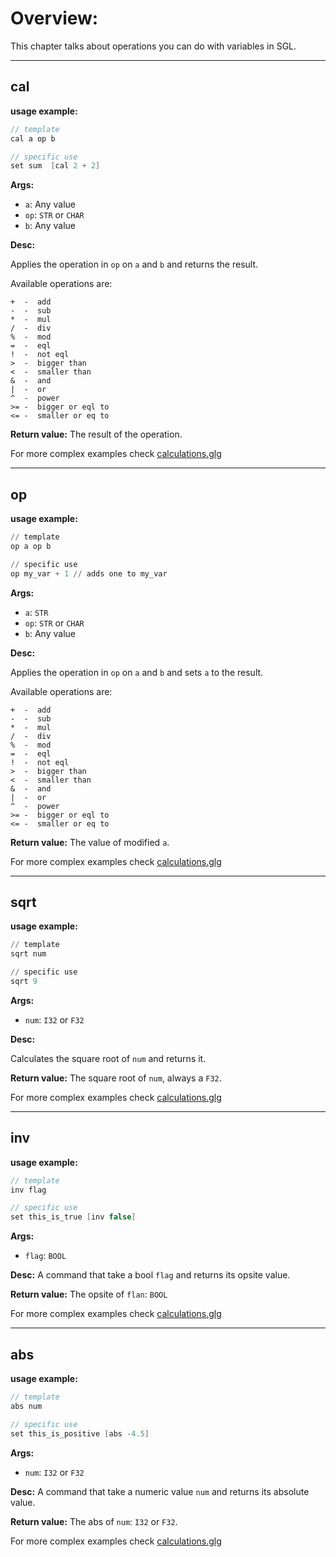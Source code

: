 # Overview:

This chapter talks about operations you can do with variables in SGL.

___
## **cal**

**usage example:**
```Cpp
// template
cal a op b

// specific use
set sum  [cal 2 + 2] 
```
    

**Args:**

* `a`: Any value
* `op`: `STR` or `CHAR` 
* `b`: Any value


**Desc:**

Applies the operation in `op` on `a` and `b` and returns the result.

Available operations are:
```Pyhton
+  -  add
-  -  sub
*  -  mul
/  -  div
%  -  mod
=  -  eql
!  -  not eql
>  -  bigger than
<  -  smaller than
&  -  and
|  -  or
^  -  power
>= -  bigger or eql to
<= -  smaller or eq to
```

**Return value:** The result of the operation.

For more complex examples check [calculations.glg](../examples/calculations.glg)


___
## **op**

**usage example:**
```Python
// template
op a op b

// specific use
op my_var + 1 // adds one to my_var
```
    

**Args:**

* `a`: `STR`
* `op`: `STR` or `CHAR`
* `b`: Any value


**Desc:**

Applies the operation in `op` on `a` and `b` and sets `a` to the result.

Available operations are:
```
+  -  add
-  -  sub
*  -  mul
/  -  div
%  -  mod
=  -  eql
!  -  not eql
>  -  bigger than
<  -  smaller than
&  -  and
|  -  or
^  -  power
>= -  bigger or eql to
<= -  smaller or eq to
```

**Return value:** The value of modified `a`.

For more complex examples check [calculations.glg](../examples/calculations.glg)

___
## **sqrt**

**usage example:**
```Python
// template
sqrt num

// specific use
sqrt 9
```
    

**Args:**

* `num`: `I32` or `F32`


**Desc:**

Calculates the square root of `num` and returns it.


**Return value:** The square root of `num`, always a `F32`.

For more complex examples check [calculations.glg](../examples/calculations.glg)



___
## **inv**

**usage example:**
```C
// template
inv flag

// specific use
set this_is_true [inv false]
```
    

**Args:**

* `flag`: `BOOL`


**Desc:**
A command that take a bool `flag` and returns its opsite value.



**Return value:** The opsite of `flan`: `BOOL`

For more complex examples check [calculations.glg](../examples/calculations.glg)



___
## **abs**

**usage example:**
```C
// template
abs num

// specific use
set this_is_positive [abs -4.5]
```
    

**Args:**

* `num`: `I32` or `F32`


**Desc:**
A command that take a numeric value `num` and returns its absolute value.



**Return value:** The abs of `num`: `I32` or `F32`.

For more complex examples check [calculations.glg](../examples/calculations.glg)
